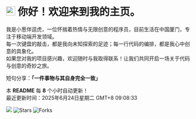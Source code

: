 <h1>
    <img src="https://emojis.slackmojis.com/emojis/images/1660853767/60881/meow_attention.gif?1660853767" width="25"/> 
    你好！欢迎来到我的主页。
</h1>

<p>
    我是小葱伴逗虎，一位怀揣着热情与无限创意的程序员，目前生活在中国厦门，专注于移动端开发领域。<br />
    每一次键盘的敲击，都是我向未知探索的足迹；每一行代码的编排，都是我心中创意的具象化。<br />
    如果您对我的项目感兴趣，欢迎随时与我取得联系！让我们共同开启一场关于代码与创意的奇妙之旅。
</p>

<p>
    短句分享：<b>「一件事物与其自身完全一致」</b>
</p>

<p>
    本 <b>README</b> 每 <b>8</b> 个小时自动更新！<br />
    最近更新时间：2025年6月24日星期二 GMT+8 09:08:33
</p>

<p>
    <img src="https://github.com/cccoding365/cccoding365/workflows/README%20build/badge.svg" /> 
    <img alt="Stars" src="https://img.shields.io/github/stars/cccoding365/cccoding365?style=flat-square&labelColor=343b41"/> 
    <img alt="Forks" src="https://img.shields.io/github/forks/cccoding365/cccoding365?style=flat-square&labelColor=343b41"/>
</p>